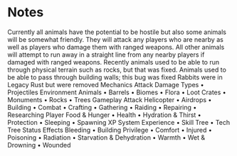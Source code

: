 # Notes

Currently all animals have the potential to be hostile but also some animals will be somewhat friendly. They will attack any players who are nearby as well as players who damage them with ranged weapons. All other animals will attempt to run away in a straight line from any nearby players if damaged with ranged weapons.
Recently animals used to be able to run through physical terrain such as rocks, but that was fixed.
Animals used to be able to pass through building walls; this bug was fixed
Rabbits were in Legacy Rust but were removed
Mechanics
Attack
Damage Types • Projectiles
Environment
Animals • Barrels • Biomes • Flora • Loot Crates • Monuments • Rocks • Trees
Gameplay
Attack Helicopter • Airdrops • Building • Combat • Crafting • Gathering • Raiding • Repairing • Researching
Player
Food & Hunger • Health • Hydration & Thirst • Protection • Sleeping • Spawning
XP System
Experience • Skill Tree • Tech Tree
Status Effects
Bleeding • Building Privilege • Comfort • Injured • Poisoning • Radiation • Starvation & Dehydration • Warmth • Wet & Drowning • Wounded
